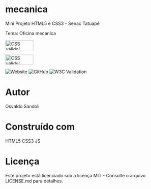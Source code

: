 # mecanica
Mini Projeto HTML5 e CSS3 - Senac Tatuapé

Tema: Oficina mecanica


<p>
    <a href="https://jigsaw.w3.org/css-validator/check/referer">
        <img style="border:0;width:88px;height:31px"
            src="https://jigsaw.w3.org/css-validator/images/vcss"
            alt="CSS válido!" />
    </a>
</p>

<p>
    <a href="https://jigsaw.w3.org/css-validator/check/referer">
        <img style="border:0;width:88px;height:31px"
            src="https://jigsaw.w3.org/css-validator/images/vcss-blue"
            alt="CSS válido!" />
    </a>
</p>


<img alt="Website" src="https://img.shields.io/website?style=flat-square&url=https%3A%2F%2Fosvaldosandoli.github.io%2Fmecanica%2F">
<img alt="GitHub" src="https://img.shields.io/github/license/osvaldosandoli/mecanica?style=flat-square">
<img alt="W3C Validation" src="https://img.shields.io/w3c-validation/html?style=flat-square&targetUrl=https%3A%2F%2Fosvaldosandoli.github.io%2Fmecanica%2F">


# Autor
Osvaldo Sandoli

# Construído com
HTML5
CSS3
JS

# Licença
Este projeto está licenciado sob a licença MIT - Consulte o arquivo LICENSE.md para detalhes.
